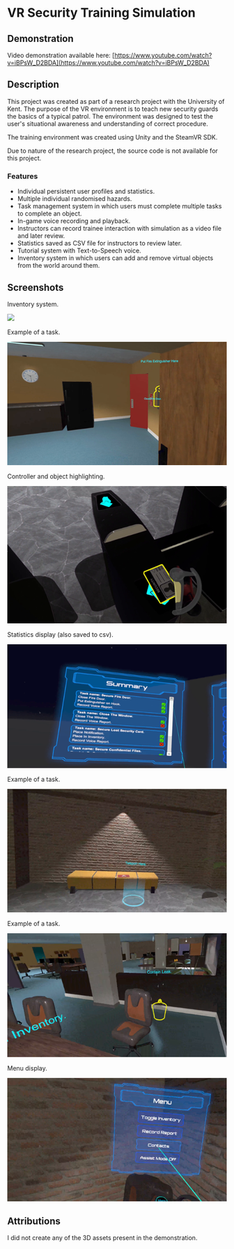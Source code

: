 # VR Security Training Simulation

## Demonstration
Video demonstration available here: [https://www.youtube.com/watch?v=iBPsW_D2BDA](https://www.youtube.com/watch?v=iBPsW_D2BDA)

## Description
This project was created as part of a research project with the University of Kent. The purpose of the VR environment is to teach new security guards the basics of a typical patrol. The environment was designed to test the user's situational awareness and understanding of correct procedure.

The training environment was created using Unity and the SteamVR SDK.

Due to nature of the research project, the source code is not available for this project.

### Features

- Individual persistent user profiles and statistics.
- Multiple individual randomised hazards.
- Task management system in which users must complete multiple tasks to complete an object.
- In-game voice recording and playback.
- Instructors can record trainee interaction with simulation as a video file and later review.
- Statistics saved as CSV file for instructors to review later.
- Tutorial system with Text-to-Speech voice.
- Inventory system in which users can add and remove virtual objects from the world around them.

## Screenshots
Inventory system.

<img src="output.gif" width="640">

Example of a task.

![](out6.png)

Controller and object highlighting.

![](out3.png)

Statistics display (also saved to csv).

![alt text](out221.png)

Example of a task.

![](out73.png)

Example of a task.

![](out94.png)

Menu display.

![](out186.png)

## Attributions

I did not create any of the 3D assets present in the demonstration.



